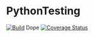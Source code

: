 # PythonTesting
[![Build](https://github.com/TommasoBerlaffa/PythonTesting/actions/workflows/newmain.yml/badge.svg)](https://github.com/TommasoBerlaffa/PythonTesting/actions/workflows/newmain.yml)
Dope
[![Coverage Status](https://coveralls.io/repos/github/TommasoBerlaffa/PythonTesting/badge.svg)](https://coveralls.io/github/TommasoBerlaffa/PythonTesting)
